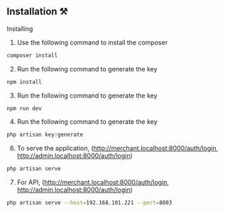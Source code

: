 
## Installation ⚒️

Installing

1. Use the following command to install the composer

```bash
composer install
```
2. Run the following command to generate the key

```bash
npm install
```
3. Run the following command to generate the key

```bash
npm run dev
```

4. Run the following command to generate the key

```bash
php artisan key:generate
```


6. To serve the application, (http://merchant.localhost:8000/auth/login, http://admin.localhost:8000/auth/login)

```bash
php artisan serve
```

7. For API, (http://merchant.localhost:8000/auth/login, http://admin.localhost:8000/auth/login)

```bash
php artisan serve --host=192.168.101.221 --port=8003
```
